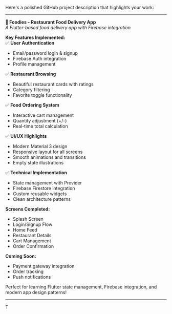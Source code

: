 Here's a polished GitHub project description that highlights your work:

---

**🍔 Foodies - Restaurant Food Delivery App**  
*A Flutter-based food delivery app with Firebase integration*

**Key Features Implemented:**  
✅ **User Authentication**  
- Email/password login & signup  
- Firebase Auth integration  
- Profile management  

✅ **Restaurant Browsing**  
- Beautiful restaurant cards with ratings  
- Category filtering  
- Favorite toggle functionality  

✅ **Food Ordering System**  
- Interactive cart management  
- Quantity adjustment (+/-)  
- Real-time total calculation  

✅ **UI/UX Highlights**  
- Modern Material 3 design  
- Responsive layout for all screens  
- Smooth animations and transitions  
- Empty state illustrations  

✅ **Technical Implementation**  
- State management with Provider  
- Firebase Firestore integration  
- Custom reusable widgets  
- Clean architecture patterns  

**Screens Completed:**  
- Splash Screen  
- Login/Signup Flow  
- Home Feed  
- Restaurant Details  
- Cart Management  
- Order Confirmation  

**Coming Soon:**  
- Payment gateway integration  
- Order tracking  
- Push notifications  

Perfect for learning Flutter state management, Firebase integration, and modern app design patterns!

---

T
